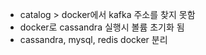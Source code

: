 - catalog > docker에서 kafka 주소를 찾지 못함
- docker로 cassandra 실행시 볼륨 초기화 됨
- cassandra, mysql, redis docker 분리
